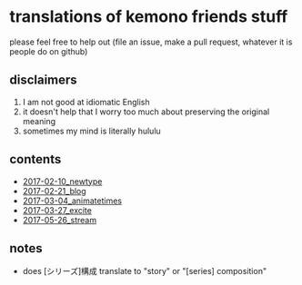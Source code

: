 # translations of kemono friends stuff

please feel free to help out (file an issue, make a pull request, whatever it is people do on github)

## disclaimers
1. I am not good at idiomatic English
2. it doesn't help that I worry too much about preserving the original meaning
3. sometimes my mind is literally hululu

## contents
- [2017-02-10_newtype](https://vacaran2017.github.io/2017-02-10_newtype.html)
- [2017-02-21_blog](https://vacaran2017.github.io/2017-02-21_blog.html)
- [2017-03-04_animatetimes](https://vacaran2017.github.io/2017-03-04_animatetimes.html)
- [2017-03-27_excite](https://vacaran2017.github.io/2017-03-27_excite.html)
- [2017-05-26_stream](https://vacaran2017.github.io/2017-05-26_stream.html)

## notes
- does [シリーズ]構成 translate to "story" or "[series] composition"
